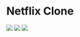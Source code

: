 # Netflix Clone
[![](https://img.shields.io/badge/Clone%20of-Netflix-e50914?style=for-the-badge&logo=Netflix)](https://divesh2201.github.io/netflix "Netflix")
[![](https://img.shields.io/badge/Built%20With-React-33a0bd?style=for-the-badge&logo=React)](https://reactjs.org/ "React")
[![](https://img.shields.io/badge/Deploy%20To-Github-211F1F?style=for-the-badge&logo=Github)](http://divesh2201.github.io/netflix "Netflix")

